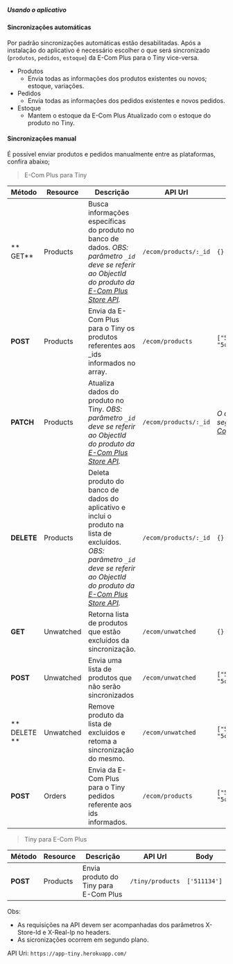 ##### Usando o aplicativo

#### Sincronizações automáticas

Por padrão sincronizações automáticas estão desabilitadas. Após a instalação do aplicativo é necessário escolher o que será sincronizado (`produtos`, `pedidos`, `estoque`) da E-Com Plus para o Tiny vice-versa.

- Produtos
  - Envia todas as informações dos produtos existentes ou novos; estoque, variações.
- Pedidos
  - Envia todas as informações dos pedidos existentes e novos pedidos.
- Estoque
  -  Mantem o estoque da E-Com Plus Atualizado com o estoque do produto no Tiny.

#### Sincronizações manual

É possível enviar produtos e pedidos manualmente entre as plataformas, confira abaixo;
> E-Com Plus para Tiny

 Método |Resource | Descrição | API Url | Body
--------|---------|-----------|---------|-----
** GET**  | Products | Busca informações específicas do produto no banco de dados. *OBS: parâmetro `_id` deve se referir ao ObjectId do produto da [E-Com Plus Store API](https://developers.e-com.plus/docs/api/#/store/products/).* | `/ecom/products/:_id` | `{}` 
**POST** | Products | Envia da E-Com Plus para o Tiny os produtos referentes aos _ids informados no array. | `/ecom/products` | `["5d1a34fe6a3fa57d5fd349ee", "5c700e82c626be23430d4fa7"]`
**PATCH** | Products | Atualiza dados do produto no Tiny. *OBS: parâmetro `_id` deve se referir ao ObjectId do produto da [E-Com Plus Store API](https://developers.e-com.plus/docs/api/#/store/products/).*  | `/ecom/products/:_id` | *O corpo da solicitação deve seguir o seguinte modelo [E-Com Plus Store API](https://developers.e-com.plus/docs/api/#/store/products/)*
**DELETE** | Products | Deleta produto do banco de dados do aplicativo e inclui o produto na lista de excluídos. *OBS: parâmetro `_id` deve se referir ao ObjectId do produto da [E-Com Plus Store API](https://developers.e-com.plus/docs/api/#/store/products/).* | `/ecom/products/:_id` | `{}`
**GET** | Unwatched | Retorna lista de produtos que estão excluídos da sincronização. | `/ecom/unwatched` | `{}`
**POST** | Unwatched | Envia uma lista de produtos que não serão sincronizados | `/ecom/unwatched` | `["5d1a34fe6a3fa57d5fd349ee", "5c700e82c626be23430d4fa7"]`
** DELETE ** | Unwatched | Remove produto da lista de excluidos e retoma a sincronização do mesmo. | `/ecom/unwatched` | `["5d1a34fe6a3fa57d5fd349ee", "5c700e82c626be23430d4fa7"]`
**POST** | Orders | Envia da E-Com Plus para o Tiny pedidos referente aos ids informados. | `/ecom/products` | `["5d1a34fe6a3fa57d5fd349ee", "5c700e82c626be23430d4fa7"]`

> Tiny para E-Com Plus

 Método |Resource | Descrição | API Url | Body
--------|---------|-----------|---------|-----
**POST**| Products| Envia produto do Tiny para E-Com Plus| `/tiny/products` | `['511134']`

Obs:
  - As requisições na API devem ser acompanhadas dos parâmetros X-Store-Id e X-Real-Ip no headers.
  - As sicronizações ocorrem em segundo plano.

API Uri: `https://app-tiny.herokuapp.com/`

